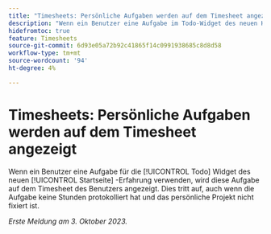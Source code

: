 ```yaml
---
title: "Timesheets: Persönliche Aufgaben werden auf dem Timesheet angezeigt."
description: "Wenn ein Benutzer eine Aufgabe im Todo-Widget des neuen Home-Erlebnisses erstellt, wird diese Aufgabe auf dem Timesheet des Benutzers angezeigt. Dies tritt auf, auch wenn die Aufgabe keine Stunden protokolliert hat und das persönliche Projekt nicht fixiert ist."
hidefromtoc: true
feature: Timesheets
source-git-commit: 6d93e05a72b92c41865f14c0991938685c8d8d58
workflow-type: tm+mt
source-wordcount: '94'
ht-degree: 4%

---
```



# Timesheets: Persönliche Aufgaben werden auf dem Timesheet angezeigt

Wenn ein Benutzer eine Aufgabe für die [!UICONTROL Todo] Widget des neuen [!UICONTROL Startseite] -Erfahrung verwenden, wird diese Aufgabe auf dem Timesheet des Benutzers angezeigt. Dies tritt auf, auch wenn die Aufgabe keine Stunden protokolliert hat und das persönliche Projekt nicht fixiert ist.

_Erste Meldung am 3. Oktober 2023._
